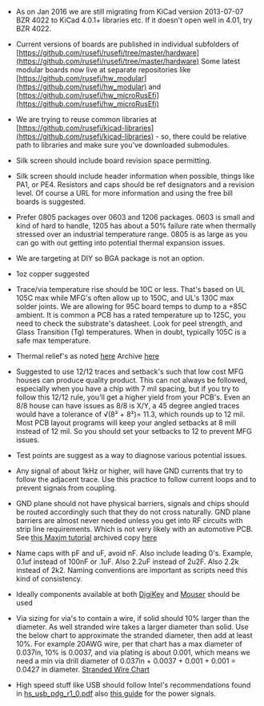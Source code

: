 
* As on Jan 2016 we are still migrating from KiCad version 2013-07-07 BZR 4022 to KiCad 4.0.1+ libraries etc. If it doesn't open well in 4.01, try BZR 4022.
* Current versions of boards are published in individual subfolders of [https://github.com/rusefi/rusefi/tree/master/hardware](https://github.com/rusefi/rusefi/tree/master/hardware)
Some latest modular boards now live at separate repositories like [https://github.com/rusefi/hw_modular](https://github.com/rusefi/hw_modular) and [https://github.com/rusefi/hw_microRusEfi](https://github.com/rusefi/hw_microRusEfi)
 
* We are trying to reuse common libraries at [https://github.com/rusefi/kicad-libraries](https://github.com/rusefi/kicad-libraries) - so, there could be relative path to libraries and make sure you've downloaded submodules.
* Silk screen should include board revision space permitting.
* Silk screen should include header information when possible, things like PA1, or PE4. Resistors and caps should be ref designators and a revision level. Of course a URL for more information and using the free bill boards is suggested. 
* Prefer 0805 packages over 0603 and 1206 packages. 0603 is small and kind of hard to handle, 1205 has about a 50% failure rate when thermally stressed over an industrial temperature range. 0805 is as large as you can go with out getting into potential thermal expansion issues.
* We are targeting at DIY so BGA package is not an option.
* 1oz copper suggested
* Trace/via temperature rise should be 10C or less. That's based on UL 105C max while MFG's often allow up to 150C, and UL's 130C max solder joints. We are allowing for 95C board temps to dump to a +85C ambient. It is common a PCB has a rated temperature up to 125C, you need to check the substrate's datasheet. Look for peel strength, and Glass Transition (Tg) temperatures. When in doubt, typically 105C is a safe max temperature.  
* Thermal relief's as noted [here](https://web.pa.msu.edu/hep/atlas/l1calo/hub/hardware/components/power/synqor_thermal_relief_study.pdf) Archive [here](PDFs/Synqor_thermal_relief_study.pdf)
* Suggested to use 12/12 traces and setback's such that low cost MFG houses can produce quality product. This can not always be followed, especially when you have a chip with 7 mil spacing, but if you try to follow this 12/12 rule, you'll get a higher yield from your PCB's. Even an 8/8 house can have issues as 8/8 is X/Y, a 45 degree angled traces would have a tolerance of &radic;(8&sup2; + 8&sup2;)= 11.3, which rounds up to 12 mil. Most PCB layout programs will keep your angled setbacks at 8 mill instead of 12 mil. So you should set your setbacks to 12 to prevent MFG issues. 
* Test points are suggest as a way to diagnose various potential issues. 
* Any signal of about 1kHz or higher, will have GND currents that try to follow the adjacent trace. Use this practice to follow current loops and to prevent signals from coupling.
* GND plane should not have physical barriers, signals and chips should be routed accordingly such that they do not cross naturally. GND plane barriers are almost never needed unless you get into RF circuits with strip line requirements. Which is not very likely with an automotive PCB. See [this Maxim tutorial](http://www.maximintegrated.com/en/app-notes/index.mvp/id/5450) archived copy [here](PDFs/Successful_PCB_Grounding_with_Mixed-Signal_Chips_-_Follow_the_Path_of_Least_Impedance_-_Tutorial_-_Maxim.pdf)
* Name caps with pF and uF, avoid nF. Also include leading 0's. Example, 0.1uf instead of 100nF or .1uF. Also 2.2uF instead of 2u2F. Also 2.2k instead of 2k2. Naming conventions are important as scripts need this kind of consistency.
* Ideally components available at both [DigiKey](http://digikey.com/) and [Mouser](http://www.mouser.com/) should be used
* Via sizing for via's to contain a wire, if solid should 10% larger than the diameter. As well stranded wire takes a larger diameter than solid. Use the below chart to approximate the stranded diameter, then add at least 10%. For example 20AWG wire, per that chart has a max diameter of 0.037in, 10% is 0.0037, and via plating is about 0.001, which means we need a min via drill diameter of 0.037in + 0.0037 + 0.001 + 0.001 = 0.0427 in diameter.  [Stranded Wire Chart](PDFs/Stranded_Wire_Chart.pdf)
* High speed stuff like USB should follow Intel's recommendations found in [hs_usb_pdg_r1_0.pdf](PDFs/Hs_usb_pdg_r1_0_zjnjtx.pdf) also [this guide](PDFs/Power_delivery_motherboards.pdf) for the power signals.
